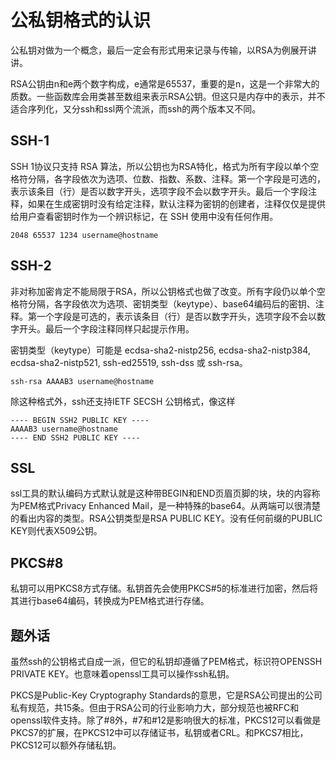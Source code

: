 公私钥格式的认识
====
公私钥对做为一个概念，最后一定会有形式用来记录与传输，以RSA为例展开讲讲。

RSA公钥由n和e两个数字构成，e通常是65537，重要的是n，这是一个非常大的质数。一些函数库会用类甚至数组来表示RSA公钥。但这只是内存中的表示，并不适合序列化，又分ssh和ssl两个流派，而ssh的两个版本又不同。

SSH-1
----
SSH 1协议只支持 RSA 算法，所以公钥也为RSA特化，格式为所有字段以单个空格符分隔，各字段依次为选项、位数、指数、系数、注释。第一个字段是可选的，表示该条目（行）是否以数字开头，选项字段不会以数字开头。最后一个字段注释，如果在生成密钥时没有给定注释，默认注释为密钥的创建者，注释仅仅是提供给用户查看密钥时作为一个辨识标记，在 SSH 使用中没有任何作用。

```
2048 65537 1234 username@hostname
```

SSH-2
----
非对称加密肯定不能局限于RSA，所以公钥格式也做了改变。所有字段仍以单个空格符分隔，各字段依次为选项、密钥类型（keytype）、base64编码后的密钥、注释。第一个字段是可选的，表示该条目（行）是否以数字开头，选项字段不会以数字开头。最后一个字段注释同样只起提示作用。

密钥类型（keytype）可能是 ecdsa-sha2-nistp256, ecdsa-sha2-nistp384, ecdsa-sha2-nistp521, ssh-ed25519, ssh-dss 或 ssh-rsa。

```
ssh-rsa AAAAB3 username@hostname
```

除这种格式外，ssh还支持IETF SECSH 公钥格式，像这样

```
---- BEGIN SSH2 PUBLIC KEY ----
AAAAB3 username@hostname
---- END SSH2 PUBLIC KEY ----
```

SSL
----
ssl工具的默认编码方式默认就是这种带BEGIN和END页眉页脚的块，块的内容称为PEM格式Privacy Enhanced Mail，是一种特殊的base64。从两端可以很清楚的看出内容的类型。RSA公钥类型是RSA PUBLIC KEY。没有任何前缀的PUBLIC KEY则代表X509公钥。

PKCS#8
----
私钥可以用PKCS8方式存储。私钥首先会使用PKCS#5的标准进行加密，然后将其进行base64编码，转换成为PEM格式进行存储。

题外话
----
虽然ssh的公钥格式自成一派，但它的私钥却遵循了PEM格式，标识符OPENSSH PRIVATE KEY。也意味着openssl工具可以操作ssh私钥。

PKCS是Public-Key Cryptography Standards的意思，它是RSA公司提出的公司私有规范，共15条。但由于RSA公司的行业影响力大，部分规范也被RFC和openssl软件支持。除了#8外，#7和#12是影响很大的标准，PKCS12可以看做是PKCS7的扩展，在PKCS12中可以存储证书，私钥或者CRL。和PKCS7相比，PKCS12可以额外存储私钥。